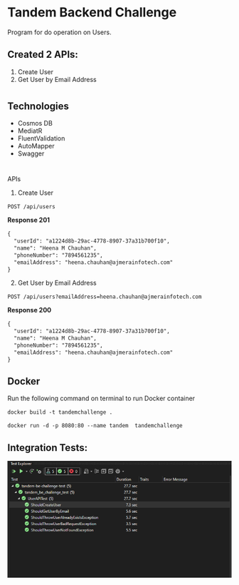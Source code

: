 # Tandem Backend Challenge

Program for do operation on Users.

## Created 2 APIs:
1. Create User
2. Get User by Email Address

#
## Technologies
- Cosmos DB
- MediatR
- FluentValidation
- AutoMapper
- Swagger

#
APIs
1. Create User

```
POST /api/users
```
**Response 201**
```
{
  "userId": "a1224d8b-29ac-4778-8907-37a31b700f10",
  "name": "Heena M Chauhan",
  "phoneNumber": "7894561235",
  "emailAddress": "heena.chauhan@ajmerainfotech.com"
}
```

2. Get User by Email Address

```
POST /api/users?emailAddress=heena.chauhan@ajmerainfotech.com
```
**Response 200**
```
{
  "userId": "a1224d8b-29ac-4778-8907-37a31b700f10",
  "name": "Heena M Chauhan",
  "phoneNumber": "7894561235",
  "emailAddress": "heena.chauhan@ajmerainfotech.com"
}
```

## Docker

Run the following command on terminal to run Docker container
```
docker build -t tandemchallenge .
```
```
docker run -d -p 8080:80 --name tandem  tandemchallenge
```

## Integration Tests:
![image](https://raw.githubusercontent.com/chauhanheena/tandem-be-challenge/main/tandem-be-challenge/test-cases.png)